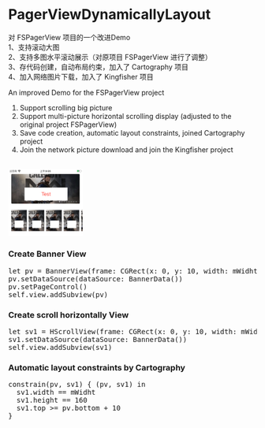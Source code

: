 # PagerViewDynamicallyLayout
对 FSPagerView 项目的一个改进Demo<br>
1、支持滚动大图<br>
2、支持多图水平滚动展示（对原项目 FSPagerView 进行了调整）<br>
3、存代码创建，自动布局约束，加入了 Cartography 项目<br>
4、加入网络图片下载，加入了 Kingfisher 项目<br>

An improved Demo for the FSPagerView project
1. Support scrolling big picture
2. Support multi-picture horizontal scrolling display (adjusted to the original project FSPagerView)
3. Save code creation, automatic layout constraints, joined Cartography project
4. Join the network picture download and join the Kingfisher project
<br>
<img src="https://github.com/cctv888/PagerViewDynamicallyLayout/blob/master/demo.png" alt="9" style="max-width:30%;">

<h3>Create Banner View</h3>
<pre>
let pv = BannerView(frame: CGRect(x: 0, y: 10, width: mWidht, height: 150))
pv.setDataSource(dataSource: BannerData())
pv.setPageControl()
self.view.addSubview(pv)
</pre>

<h3>Create scroll horizontally View</h3>
<pre>
let sv1 = HScrollView(frame: CGRect(x: 0, y: 10, width: mWidht, height: 160))
sv1.setDataSource(dataSource: BannerData())
self.view.addSubview(sv1)
</pre>

<h3>Automatic layout constraints by Cartography</h3>
<pre>
constrain(pv, sv1) { (pv, sv1) in
  sv1.width == mWidht
  sv1.height == 160
  sv1.top >= pv.bottom + 10
}
</pre>

